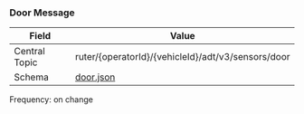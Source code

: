 ### Door Message
| Field         | Value                                       |
|---------------|---------------------------------------------|
| Central Topic | ruter/{operatorId}/{vehicleId}/adt/v3/sensors/door|
| Schema        | [ door.json ](json-schemas/sensors/door/door.json)|

Frequency: on change
